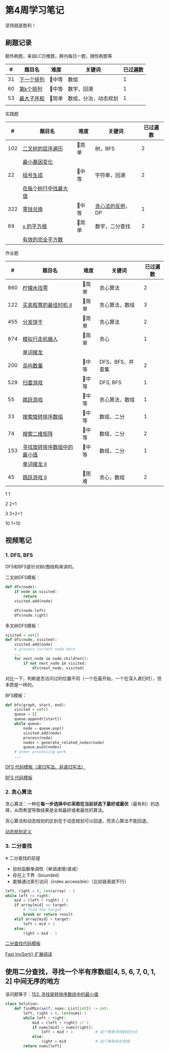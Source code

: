 # 第4周学习笔记

坚持就是胜利！



## 刷题记录

额外刷题，来自LC日推题，群内每日一题，随性刷题等

| #    | 题目名                                                       | 难度  | 关键词               | 已过遍数 |
| ---- | ------------------------------------------------------------ | ----- | -------------------- | -------- |
| 31   | [下一个排列](https://leetcode-cn.com/problems/next-permutation/) | 💛中等 | 数组                 | 1        |
| 60   | [第k个排列](https://leetcode-cn.com/problems/permutation-sequence/) | 💛中等 | 数学，回溯           | 1        |
| 53   | [最大子序和](https://leetcode-cn.com/problems/maximum-subarray/) | 💚简单 | 数组，分治，动态规划 | 1        |
|      |                                                              |       |                      |          |

实践题

| #    | 题目名                                                       | 难度  | 关键词                  | 已过遍数 |
| ---- | ------------------------------------------------------------ | ----- | ----------------------- | -------- |
| 102  | [二叉树的层序遍历](https://leetcode-cn.com/problems/binary-tree-level-order-traversal/#/description) | 💚简单 | 树，BFS                 | 2        |
|      | [最小基因变化](https://leetcode-cn.com/problems/minimum-genetic-mutation/#/description) |       |                         |          |
| 22   | [括号生成](https://leetcode-cn.com/problems/generate-parentheses/#/description) | 💛中等 | 字符串，回溯            | 2        |
|      | [在每个树行中找最大值](https://leetcode-cn.com/problems/find-largest-value-in-each-tree-row/#/description) |       |                         |          |
| 322  | [零钱兑换](https://leetcode-cn.com/problems/coin-change/)    | 💛中等 | <u>贪心法的反例</u>，DP | 1        |
| 69   | [x 的平方根](https://leetcode-cn.com/problems/sqrtx/)        | 💚简单 | 数学，二分查找          | 2        |
|      | [有效的完全平方数](https://leetcode-cn.com/problems/valid-perfect-square/) |       |                         |          |

作业题

| #    | 题目名                                                       | 难度  | 关键词           | 已过遍数 |
| ---- | ------------------------------------------------------------ | ----- | ---------------- | -------- |
| 860  | [柠檬水找零](https://leetcode-cn.com/problems/lemonade-change/description/) | 💚简单 | 贪心算法         | 2        |
| 122  | [买卖股票的最佳时机 II](https://leetcode-cn.com/problems/best-time-to-buy-and-sell-stock-ii/description/) | 💚简单 | 贪心算法，数组   | 3        |
| 455  | [分发饼干](https://leetcode-cn.com/problems/assign-cookies/description/) | 💚简单 | 贪心算法         | 2        |
| 874  | [模拟行走机器人](https://leetcode-cn.com/problems/walking-robot-simulation/description/) | 💚简单 | 贪心             | 1        |
|      | [单词接龙](https://leetcode-cn.com/problems/word-ladder/description/) |       |                  |          |
| 200  | [岛屿数量](https://leetcode-cn.com/problems/number-of-islands/) | 💛中等 | DFS，BFS，并查集 | 2        |
| 529  | [扫雷游戏](https://leetcode-cn.com/problems/minesweeper/description/) | 💛中等 | DFS, BFS         | 1        |
| 55   | [跳跃游戏](https://leetcode-cn.com/problems/jump-game/)      | 💛中等 | 贪心算法，数组   | 1        |
| 33   | [搜索旋转排序数组](https://leetcode-cn.com/problems/search-in-rotated-sorted-array/) | 💛中等 | 数组，二分       | 1        |
| 74   | [搜索二维矩阵](https://leetcode-cn.com/problems/search-a-2d-matrix/) | 💛中等 | 数组，二分       | 2        |
| 153  | [寻找旋转排序数组中的最小值](https://leetcode-cn.com/problems/find-minimum-in-rotated-sorted-array/) | 💛中等 | 数组，二分       | 1        |
|      | [单词接龙 II](https://leetcode-cn.com/problems/word-ladder-ii/description/) |       |                  |          |
| 45   | [跳跃游戏 II](https://leetcode-cn.com/problems/jump-game-ii/) | 🧡困难 | 贪心，数组       | 2        |

1 1

2 2+1

3 3+2+1

10 1+10

## 视频笔记

### 1. DFS, BFS

DFS和BFS是针对树/图结构来讲的。

二叉树DFS模板：

```python
def dfs(node):
    if node in visited:
        return
   	visited.add(node)
    	
    dfs(node.left)
    dfs(node.right)
```

多叉树DFS模板：

```python
visited = set()
def dfs(node, visited):
    visited.add(node)
    # process current node here
    ...
    for next_node in node.children():
        if not next_node in visited:
            dfs(next_node, visited)
```

对比一下，判断是否访问过的位置不同（一个在最开始，一个在深入递归时），但本质是一样的。

BFS模板：

```python
def bfs(graph, start, end):
    visited = set()
	queue = [] 
	queue.append([start]) 
	while queue: 
		node = queue.pop() 
		visited.add(node)
		process(node) 
		nodes = generate_related_nodes(node) 
		queue.push(nodes)
	# other processing work 
	...
```

[DFS 代码模板（递归写法、非递归写法）](https://shimo.im/docs/UdY2UUKtliYXmk8t/)

[BFS 代码模板](https://shimo.im/docs/ZBghMEZWix0Lc2jQ/)

### 2. 贪心算法

贪心算法：一种在**每一步选择中**都**采取在当前状态下最好或最优**（最有利）的选择，从而希望导致结果是全局最好或者最优的算法。

贪心算法和动态规划的区别在于动态规划可以回退，而贪心算法不能回退。

[动态规划定义](https://zh.wikipedia.org/wiki/动态规划)

### 3. 二分查找

※ 二分查找的前提

- 目标函数单调性（单调递增/递减）
- 存在上下界（bounded）
- 能够通过索引访问（index accessible）（比如链表就不行）

```python
left, right = 0, len(array) - 1
while left <= right:
    mid = (left + right) / 2
    if array[mid] == target:
        # find the target
        break or return result
    elif array[mid] < target:
        left = mid + 1
    else:
        right = mid - 1
```



[二分查找代码模板](https://shimo.im/docs/xvIIfeEzWYEUdBPD/)

[Fast InvSqrt() 扩展阅读](https://www.beyond3d.com/content/articles/8/)



## 使用二分查找，寻找一个半有序数组[4, 5, 6, 7, 0, 1, 2] 中间无序的地方

该问题等于：[153. 寻找旋转排序数组中的最小值](https://leetcode-cn.com/problems/find-minimum-in-rotated-sorted-array/)

```python
class Solution:
    def findMin(self, nums: List[int]) -> int:
        left, right = 0, len(nums)-1
        while left < right:
            mid = (left + right) // 2
            if nums[mid] > nums[right]:
                left = mid + 1          # 这个用来寻找到切分点
            else:
                right = mid             # 这个用来向左收缩
        return nums[left]
```

